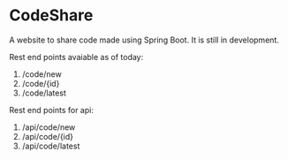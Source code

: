 # CodeShare

A website to share code made using Spring Boot. It is still in development.

Rest end points avaiable as of today:
1. /code/new
1. /code/{id}
1. /code/latest

Rest end points for api:
1. /api/code/new
1. /api/code/{id}
1. /api/code/latest

